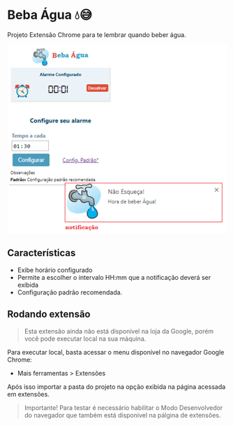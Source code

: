 # Beba Água 💧😅

Projeto Extensão Chrome para te lembrar quando beber água.

![alt text](app.png)


## Características

- Exibe horário configurado
- Permite a escolher o intervalo HH:mm que a notificação deverá ser exibida
- Configuração padrão recomendada.

## Rodando extensão

> Esta extensão ainda não está disponível na loja da Google, porém você pode executar local na sua máquina. 

Para executar local, basta acessar o menu disponível no navegador Google Chrome:
- Mais ferramentas > Extensões

Após isso importar a pasta do projeto na opção exibida na página acessada em extensões.

> Importante! Para testar é necessário habilitar o Modo Desenvolvedor do navegador que também está disponivel na pálgina de extensões.



